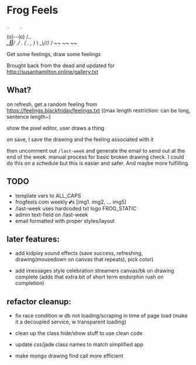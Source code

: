 # Frog Feels

    _    _
   (o)--(o)
  /.______.\
  \__|__|__/
 ./        \.
( .        , )
 \ \_\\//_/ /
  ~~  ~~  ~~


Get some feelings, draw some feelings

Brought back from the dead and updated for http://susanhamilton.online/gallery.txt

## What?

on refresh, get a random feeling from https://feelings.blackfriday/feelings.txt ((max length restriction: can be long, sentence length~)

show the pixel editor, user draws a thing

on save, I save the drawing and the feeling associated with it

then uncomment out `/last-week` and generate the email to send out at the end of the week. manual process for basic broken drawing check. I could do this on a schedule but this is easier and safer. And maybe more fulfilling.

## TODO
- template vars to ALL_CAPS
- frogfeels.com weekly 💕s [img1. img2, ... img5]
- /last-week uses hardcoded txt logo FROG_STATIC
- admin text-field on /last-week
- email formatted with proper styles/layout


later features:
---------------

- add kidpixy sound effects (save success, refreshing, drawing(mousedown on canvas that repeats), pick color)

- add imessages style celebration streamers canvas/bk on drawing complete (adds that extra bit of short term endorphin rush on completion)


refactor cleanup:
-----------------

- fix race condition w db not loading/scraping in time of page load (make it a decoupled service, w transparent loading)

- clean up the class hide/show stuff to use clean code

- update css/jade class names to match simplified app

- make mongo drawing find call more efficient
